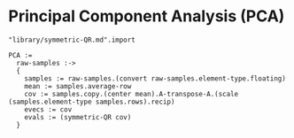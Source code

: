Principal Component Analysis (PCA)
==================================

    "library/symmetric-QR.md".import

    PCA :=
      raw-samples :->
      {
        samples := raw-samples.(convert raw-samples.element-type.floating)
        mean := samples.average-row
        cov := samples.copy.(center mean).A-transpose-A.(scale (samples.element-type samples.rows).recip)
        evecs := cov
        evals := (symmetric-QR cov)
      }

